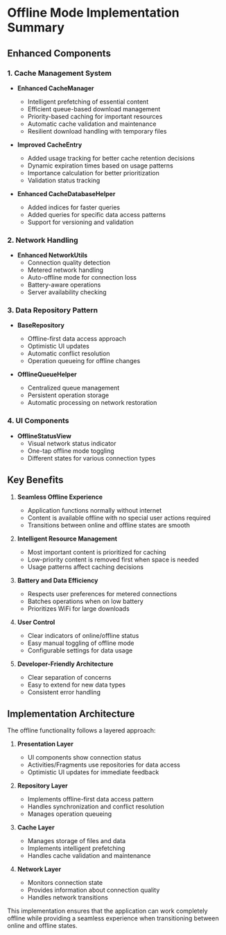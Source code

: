 # Offline Mode Implementation Summary

## Enhanced Components

### 1. Cache Management System
- **Enhanced CacheManager**
  - Intelligent prefetching of essential content
  - Efficient queue-based download management
  - Priority-based caching for important resources
  - Automatic cache validation and maintenance
  - Resilient download handling with temporary files

- **Improved CacheEntry**
  - Added usage tracking for better cache retention decisions
  - Dynamic expiration times based on usage patterns
  - Importance calculation for better prioritization
  - Validation status tracking

- **Enhanced CacheDatabaseHelper**
  - Added indices for faster queries
  - Added queries for specific data access patterns
  - Support for versioning and validation

### 2. Network Handling
- **Enhanced NetworkUtils**
  - Connection quality detection
  - Metered network handling
  - Auto-offline mode for connection loss
  - Battery-aware operations
  - Server availability checking

### 3. Data Repository Pattern
- **BaseRepository**
  - Offline-first data access approach
  - Optimistic UI updates
  - Automatic conflict resolution
  - Operation queueing for offline changes

- **OfflineQueueHelper**
  - Centralized queue management
  - Persistent operation storage
  - Automatic processing on network restoration

### 4. UI Components
- **OfflineStatusView**
  - Visual network status indicator
  - One-tap offline mode toggling
  - Different states for various connection types

## Key Benefits

1. **Seamless Offline Experience**
   - Application functions normally without internet
   - Content is available offline with no special user actions required
   - Transitions between online and offline states are smooth

2. **Intelligent Resource Management**
   - Most important content is prioritized for caching
   - Low-priority content is removed first when space is needed
   - Usage patterns affect caching decisions

3. **Battery and Data Efficiency**
   - Respects user preferences for metered connections
   - Batches operations when on low battery
   - Prioritizes WiFi for large downloads

4. **User Control**
   - Clear indicators of online/offline status
   - Easy manual toggling of offline mode
   - Configurable settings for data usage

5. **Developer-Friendly Architecture**
   - Clear separation of concerns
   - Easy to extend for new data types
   - Consistent error handling

## Implementation Architecture

The offline functionality follows a layered approach:

1. **Presentation Layer**
   - UI components show connection status
   - Activities/Fragments use repositories for data access
   - Optimistic UI updates for immediate feedback

2. **Repository Layer**
   - Implements offline-first data access pattern
   - Handles synchronization and conflict resolution
   - Manages operation queueing

3. **Cache Layer**
   - Manages storage of files and data
   - Implements intelligent prefetching
   - Handles cache validation and maintenance

4. **Network Layer**
   - Monitors connection state
   - Provides information about connection quality
   - Handles network transitions

This implementation ensures that the application can work completely offline while providing a seamless experience when transitioning between online and offline states.